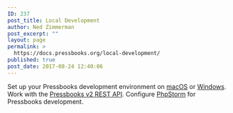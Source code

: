 ```yaml
---
ID: 237
post_title: Local Development
author: Ned Zimmerman
post_excerpt: ""
layout: page
permalink: >
  https://docs.pressbooks.org/local-development/
published: true
post_date: 2017-08-24 12:40:06
---
```

Set up your Pressbooks development environment on [macOS][1] or [Windows][2]. Work with the [Pressbooks v2 REST API][3]. Configure [PhpStorm][4] for Pressbooks development.

 [1]: https://docs.pressbooks.org/local-development/macos
 [2]: https://docs.pressbooks.org/local-development/windows
 [3]: https://docs.pressbooks.org/local-development/rest-api/
 [4]: https://docs.pressbooks.org/local-development/phpstorm

